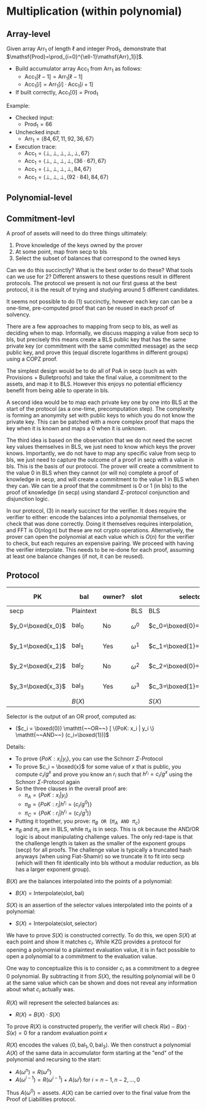 # Multiplication (within polynomial)

## Array-level

Given array $\mathsf{Arr}_1$ of length $\ell$ and integer $\mathsf{Prod}_1$, demonstrate that $\mathsf{Prod}=\prod_{i=0}^{\ell-1}\mathsf{Arr}_1[i]$.

* Build accumulator array $\mathsf{Acc}_1$ from $\mathsf{Arr}_1$ as follows:
  * $\mathsf{Acc}_1[\ell-1]=\mathsf{Arr}_1[\ell-1]$
  * $\mathsf{Acc}_1[i]=\mathsf{Arr}_1[i]\cdot \mathsf{Acc}_1[i+1]$​
* If built correctly, $\mathsf{Acc}_1[0]=\mathsf{Prod}_1$



Example:

* Checked input:
  * $\mathsf{Prod}_1=66$
* Unchecked input:
  * $\mathsf{Arr}_1=\langle 84,67,11,92,36,67 \rangle$
* Execution trace:
  * $\mathsf{Acc}_1= \langle \bot,\bot,\bot,\bot,\bot,67 \rangle$​
  * $\mathsf{Acc}_1= \langle \bot,\bot,\bot,\bot,(36\cdot 67),67 \rangle$
  * $\mathsf{Acc}_1= \langle \bot,\bot,\bot,\bot,84,67 \rangle$​
  * $\mathsf{Acc}_1= \langle \bot,\bot,\bot,(92\cdot 84),84,67 \rangle$









## Polynomial-level



## Commitment-levl





A proof of assets will need to do three things ultimately:

1) Prove knowledge of the keys owned by the prover
2) At some point, map from secp to bls
3) Select the subset of balances that correspond to the owned keys

Can we do this succinctly? What is the best order to do these? What tools can we use for 2? Different answers to these questions result in different protocols. The protocol we present is not our first guess at the best protocol, it is the result of trying and studying around 5 different candidates.

It seems not possible to do (1) succinctly, however each key can can be a one-time, pre-computed proof that can be reused in each proof of solvency.

There are a few approaches to mapping from secp to bls, as well as deciding when to map. Informally, we discuss mapping a value from secp to bls, but precisely this means create a BLS public key that has the same private key (or commitment with the same committed message) as the secp public key, and prove this (equal discrete logarithms in different groups) using a COPZ proof.

The simplest design would be to do all of PoA in secp (such as with Provisions + Bulletproofs) and take the final value, a commitment to the assets, and map it to BLS. However this enjoys no potential efficiency benefit from being able to operate in bls.

A second idea would be to map each private key one by one into BLS  at the start of the protocol (as a one-time, precomputation step). The complexity is forming an anonymity set with public keys to which you do not know the private key. This can be patched with a more complex proof that maps the key when it is known and maps a 0 when it is unknown. 

The third idea is based on the observation that we do not need the secret key values themselves in BLS, we just need to know which keys the prover knows. Importantly, we do not have to map any specific value from secp to bls, we just need to capture the outcome of a proof in secp with a value in bls. This is the basis of our protocol. The prover will create a commitment to the value 0 in BLS when they cannot (or will no) complete a proof of knowledge in secp, and will create a commitment to the value 1 in BLS when they can. We can tie a proof that the commitment is 0 or 1 (in bls) to the proof of knowledge (in secp) using standard $\Sigma$-protocol conjunction and disjunction logic.

In our protocol, (3) in nearly succinct for the verifier. It does require the verifier to either: encode the balances into a polynomial themselves, or check that was done correctly. Doing it themselves requires interpolation, and FFT is $O(n \log{n})$ but these are not crypto operations. Alternatively, the prover can open the polynomial at each value which is $O(n)$ for the verifier to check, but each requires an expensive pairing. We proceed with having the verifier interpolate. This needs to be re-done for each proof, assuming at least one balance changes (if not, it can be reused).

## Protocol


| PK                | bal              | owner? | slot       | selector                   | adjust S(X)                                                | prove root        |      |      |      |
| ----------------- | ---------------- | ------ | ---------- | -------------------------- | ---------------------------------------------------------- | ----------------- | ---- | ---- | ---- |
| secp              | Plaintext        |        | BLS        | BLS                        | BLS                                                        | BLS               |      |      |      |
| $y_0=\boxed{x_0}$ | $\mathsf{bal}_0$ | No     | $\omega^0$ | $c_0=\boxed{0}=g^0h^{r_0}$ | $\boxed{S_0(X)}=\boxed{S(X)-0}=\boxed{S(X)}\cdot c_0^{-1}$ | $S_0(\omega^0)=0$ |      |      |      |
| $y_1=\boxed{x_1}$ | $\mathsf{bal}_1$ | Yes    | $\omega^1$ | $c_1=\boxed{1}=g^1h^{r_1}$ | $\boxed{S_1(X)}=\boxed{S(X)-1}=\boxed{S(X)}\cdot c_1^{-1}$ | $S_1(\omega^1)=0$ |      |      |      |
| $y_2=\boxed{x_2}$ | $\mathsf{bal}_2$ | No     | $\omega^2$ | $c_2=\boxed{0}=g^0h^{r_2}$ | $\boxed{S_2(X)}=\boxed{S(X)-0}=\boxed{S(X)}\cdot c_2^{-1}$ | $S_2(\omega^2)=0$ |      |      |      |
| $y_3=\boxed{x_3}$ | $\mathsf{bal}_3$ | Yes    | $\omega^3$ | $c_3=\boxed{1}=g^1h^{r_3}$ | $\boxed{S_3(X)}=\boxed{S(X)-1}=\boxed{S(X)}\cdot c_3^{-1}$ | $S_3(\omega^3)=0$ |      |      |      |
|                   | $B(X)$           |        |            | $S(X)$                     |                                                            |                   |      |      |      |



Selector is the output of an OR proof, computed as:

* ($c_i = \boxed{0}) \mathtt{~~OR~~} [ \{PoK: x_i | y_i \} \mathtt{~~AND~~} (c_i=\boxed{1})]$​​​

Details:

* To prove $\{PoK: x_i | y_i \}$, you can use the  Schnorr $\Sigma$-Protocol
* To prove $c_i = \boxed{x}$ for some value of $x$ that is public, you compute $c_i/g^x$ and prove you know an $r_i$ such that $h^{r_i}=c_i/g^x$ using the Schnorr $\Sigma$​​-Protocol again
* So the three clauses in the overall proof are:
  * $\pi_A=\{PoK: x_i | y_i \}$​
  * $\pi_B=\{PoK: r_i | h^{r_i}=(c_i/g^0) \}$
  * $\pi_C=\{PoK: r_i | h^{r_i}=(c_i/g^1) \}$
* Putting it together, you prove: $\pi_B \mathtt{~~OR~~} (\pi_A \mathtt{~~AND~~} \pi_c)$​
* $\pi_B$ and $\pi_c$ are in BLS, while $\pi_A$ is in secp. This is ok because the AND/OR logic is about manipulating challenge values. The only red-tape is that the challenge length is taken as the smaller of the exponent groups (secp) for all proofs. The challenge value is typically a truncated hash anyways (when using Fiat-Shamir) so we truncate it to fit into secp (which will then fit identically into bls without a modular reduction, as bls has a larger exponent group).

$B(X)$ are the balances interpolated into the points of a polynomial:

* $B(X)=\mathsf{Interpolate}\langle  \mathsf{slot},\mathsf{bal}\rangle$

$S(X)$ is an assertion of the selector values interpolated into the points of a polynomial:

* $S(X)=\mathsf{Interpolate}\langle  \mathsf{slot},\mathsf{selector}\rangle$

We have to prove $S(X)$ is constructed correctly. To do this, we open $S(X)$ at each point and show it matches $c_i$. While KZG provides a protocol for opening a polynomial to a plaintext evaluation value, it is in fact possible to open a polynomial to a commitment to the evaluation value. 

One way to conceptualize this is to consider $c_i$ as a commitment to a degree 0 polynomial. By subtracting it from $S(X)$, the resulting polynomial will be 0 at the same value which can be shown and does not reveal any information about what $c_i$​ actually was. 

$R(X)$ will represent the selected balances as:

* $R(X)=B(X)\cdot S(X)$​​

To prove $R(X)$ is constructed properly, the verifier will check $R(\kappa)-B(\kappa)\cdot S(\kappa)=0$ for a random evaluation point $\kappa$

$R(X)$ encodes the values $\langle 0, \mathsf{bal}_1, 0, \mathsf{bal}_3 \rangle$. We then construct a polynomial $A(X)$ of the same data in accumulator form starting at the "end" of the polynomial and recursing to the start:

* $A(\omega^n)=R(\omega^n)$
* $A(\omega^{i-1})=R(\omega^{i-1})+A(\omega^{i})$ for $i=n-1,n-2,\ldots,0$

Thus $A(\omega^0)=\mathsf{assets}$. $A(X)$ can be carried over to the final value from the Proof of Liabilities protocol. 

